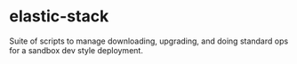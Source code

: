 # elastic-stack
Suite of scripts to manage downloading, upgrading, and doing standard ops for a sandbox dev style deployment.
